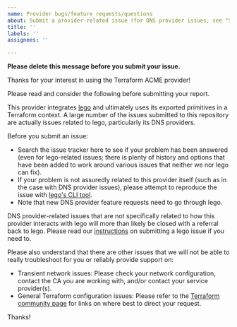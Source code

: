 ```yaml
---
name: Provider bugs/feature requests/questions
about: Submit a provider-related issue (for DNS provider issues, see "Submitting a lego Issue").
title: ''
labels: ''
assignees: ''

---
```


**Please delete this message before you submit your issue.**

Thanks for your interest in using the Terraform ACME provider!

Please read and consider the following before submitting your report.

This provider integrates [lego](https://github.com/go-acme/lego) and ultimately uses its exported primitives in a Terraform context. A large number of the issues submitted to this repository are actually issues related to lego, particularly its DNS providers.

Before you submit an issue:

* Search the issue tracker here to see if your problem has been answered (even for lego-related issues; there is plenty of history and options that have been added to work around various issues that neither we nor lego can fix).
* If your problem is not assuredly related to this provider itself (such as in the case with DNS provider issues), please attempt to reproduce the issue with [lego's CLI tool](https://go-acme.github.io/lego/installation/).
* Note that new DNS provider feature requests need to go through lego.

DNS provider-related issues that are not specifically related to how this provider interacts with lego will more than likely be closed with a referral back to lego. Please read our [instructions](https://github.com/vancluever/terraform-provider-acme/blob/main/docs/lego.md) on submitting a lego issue if you need to.

Please also understand that there are other issues that we will not be able to really troubleshoot for you or reliably provide support on:

* Transient network issues: Please check your network configuration, contact the CA you are working with, and/or contact your service provider(s).
* General Terraform configuration issues: Please refer to the [Terraform community page](https://www.terraform.io/community) for links on where best to direct your request.

Thanks!

